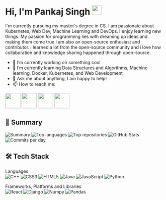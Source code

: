 # Hi, I'm Pankaj Singh <img src="https://user-images.githubusercontent.com/39955420/147578264-bae0526c-028a-49d2-8af8-d08bb4edbd2a.gif" height="30" width="30">

I'm currently pursuing my master's degree in CS. I am passionate about Kubernetes, Web Dev, Machine Learning and DevOps. I enjoy learning new things.
My passion for programming lies with dreaming up ideas and making them come true.i am also an open-source enthusiast and contributor. i learned a lot from the open-source community and i love how collaboration and knowledge sharing happened through open-source.

- 🔭 I’m currently working on something cool
- 🌱 I’m currently learning Data Structures and Algorithms, Machine learning, Docker, Kubernetes, and Web Development
- 💬 Ask me about anything, I am happy to help!
- 📫 How to reach me:

[<img src="https://user-images.githubusercontent.com/39955420/147572655-e5feabb1-2a36-467c-9906-1fc66d606b41.png" height="48" width="48">](https://www.linkedin.com/)
[<img src="https://user-images.githubusercontent.com/39955420/147572505-a0f98499-2d13-4149-a68a-a66f7ebe0e23.png" height="48" width="48">](https://twitter.com/its_pankaj10)
[<img src="https://user-images.githubusercontent.com/39955420/147611479-36ad6cd0-3b53-4d46-8035-0bd940e01a57.png" height="48" width="48">](mailto:pankajsingh132000@gmail.com)
[<img src="https://user-images.githubusercontent.com/39955420/147572858-093e11d5-c974-43de-9795-f328d4cda097.png" height="48" width="48">](https://www.instagram.com/its_pankajsingh10)

## 🚀 Summary

![Summary](https://github-profile-summary-cards.vercel.app/api/cards/profile-details?username=pankajsingh1010&theme=monokai) 
![Top languages](https://github-profile-summary-cards.vercel.app/api/cards/most-commit-language?username=pankajsingh1010&theme=monokai) 
![Top repositories](https://github-profile-summary-cards.vercel.app/api/cards/repos-per-language?username=pankajsingh1010&theme=monokai)
![GitHub Stats](https://github-profile-summary-cards.vercel.app/api/cards/stats?username=pankajsingh1010&theme=monokai)
![Commits per day](https://github-profile-summary-cards.vercel.app/api/cards/productive-time?username=pankajsingh1010&theme=monokai)

## 🛠 Tech Stack

Languages  
![C++](https://img.shields.io/badge/c++-%2300599C.svg?style=for-the-badge&logo=c%2B%2B&logoColor=white)
![CSS3](https://img.shields.io/badge/css3-%231572B6.svg?style=for-the-badge&logo=css3&logoColor=white)
![HTML5](https://img.shields.io/badge/html5-%23E34F26.svg?style=for-the-badge&logo=html5&logoColor=white)
![Java](https://img.shields.io/badge/java-%23ED8B00.svg?style=for-the-badge&logo=java&logoColor=white)
![JavaScript](https://img.shields.io/badge/javascript-%23323330.svg?style=for-the-badge&logo=javascript&logoColor=%23F7DF1E)
![Python](https://img.shields.io/badge/python-%23323330.svg?style=for-the-badge&logo=python&logoColor=%23F7DF1E)

Frameworks, Platforms and Libraries  
![React](https://img.shields.io/badge/React-%23323330.svg?style=for-the-badge&logo=react&logoColor=%23F7DF1E)
![Django](https://img.shields.io/badge/Django-%23404d59.svg?style=for-the-badge&logo=Django&logoColor=%2361DAFB)
![Numpy](https://img.shields.io/badge/numpy-%23404d59.svg?style=for-the-badge&logo=numpy&logoColor=%2361DAFB)
![Pandas](https://img.shields.io/badge/pandas-%23404d59.svg?style=for-the-badge&logo=pandas&logoColor=%2361DAFB)
